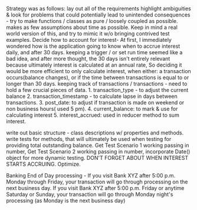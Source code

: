   Strategy was as follows:
lay out all of the requirements
highlight ambiguities & look for problems that could potentially lead to unintended consequences
    - try to make functions / classes as pure / loosely coupled  as possible.
makes as few assumptions about time as possible.
Keep in mind a real world version of this, and try to mimic it w/o bringing contrived test examples.
Decide how to account for interest- 
    At first, I immediately wondered how is the application going to know when to accrue interest daily, and after 30 days.
    keeping a trigger / or set run time seemed like a bad idea, and after more thought, the 30 days isn't entirely relevant because
    ultimately interest is calculated at an annual rate, So deciding it would be more efficient to only calculate interest, when
    either: a transaction occurs(balance changes), or if the time between transactions is equal to or longer than 30 days.
keeping track of transactions / transactions -
    need to hold a few crucial pieces of data. 
    1. transaction_type - to adjust the current balance
    2. transaction_timestamp - to calculate lapse in days between transactions. 
    3. post_date: to adjust if transaction is made on weekend or non business hours( used 5 pm).
    4. current_balance: to mark & use for calculating interest
    5. interest_accrued: used in reducer method to sum interest.

write out basic structure - class descriptions w/ properties and methods.
write tests for methods, that will ultimately be used when testing for providing total outstanding balance. 
Get Test Scenario 1 working passing in number, 
Get Test Scenario 2 working passing in number,
incorporate Date() object for more dynamic testing.
DON'T FORGET ABOUT WHEN INTEREST STARTS ACCRUING.
Optimize.


Banking End of Day processing -
If you visit Bank XYZ after 5:00 p.m. Monday through Friday, your transaction will go through processing on the next business day. If you visit Bank XYZ after 5:00 p.m. Friday or anytime Saturday or Sunday, your transaction will go through Monday night's processing (as Monday is the next business day)


